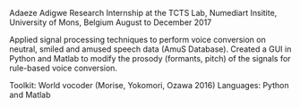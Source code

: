 Adaeze Adigwe
Research Internship at the TCTS Lab, Numediart Insitite, University of Mons, Belgium
August to December 2017 



Applied signal processing techniques to perform voice conversion on neutral, smiled and amused speech data (AmuS Database). Created a GUI in Python and Matlab to modify the prosody (formants, pitch) of the signals for rule-based voice conversion.

Toolkit: World vocoder (Morise, Yokomori, Ozawa 2016) 
Languages: Python and Matlab